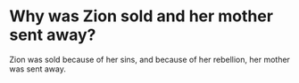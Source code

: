 # Why was Zion sold and her mother sent away?

Zion was sold because of her sins, and because of her rebellion, her mother was sent away.
